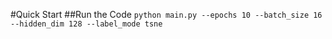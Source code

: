 #Quick Start
##Run the Code
`python main.py --epochs 10 --batch_size 16 --hidden_dim 128 --label_mode tsne`